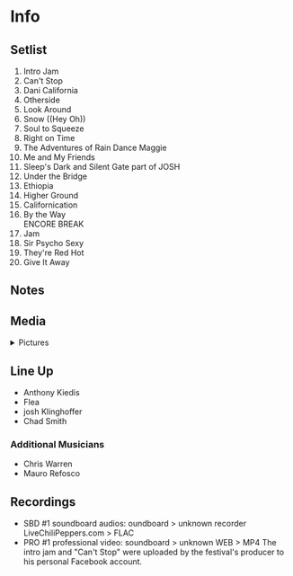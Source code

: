 # Info

## Setlist

1. Intro Jam
2. Can't Stop
3. Dani California
4. Otherside
5. Look Around
6. Snow ((Hey Oh))
7. Soul to Squeeze
8. Right on Time
9. The Adventures of Rain Dance Maggie
10. Me and My Friends
11. Sleep's Dark and Silent Gate part of JOSH
12. Under the Bridge
13. Ethiopia
14. Higher Ground
15. Californication
16. By the Way
<br> ENCORE BREAK
17. Jam
18. Sir Psycho Sexy
19. They're Red Hot
20. Give It Away

## Notes

## Media 

<details>
  <summary>Pictures</summary>
  <img alt="Setlist" title="Setlist" src="_.jpg" height="200" />
</details>

## Line Up

* Anthony Kiedis
* Flea
* josh Klinghoffer
* Chad Smith

### Additional Musicians

* Chris Warren  
* Mauro Refosco

## Recordings

* SBD #1 soundboard audios: oundboard > unknown recorder LiveChiliPeppers.com > FLAC  
* PRO #1 professional video: soundboard > unknown WEB > MP4 The intro jam and "Can't Stop" were uploaded by the festival's producer to his personal Facebook account.
